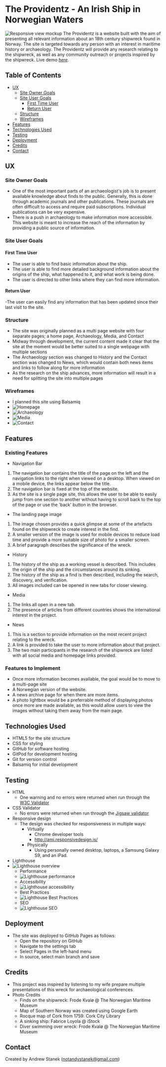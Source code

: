 # The Providentz - An Irish Ship in Norwegian Waters

![Responsive view mockup](/assets/images/responsive_design.png)
The Providentz is a website built with the aim of presenting all relevant information about an 18th century shipwreck found in Norway.  The site is targeted towards any person with an interest in maritime history or archaeology.  The Providentz will provide any research relating to the shipwreck, as well as any community outreach or projects inspired by the shipwreck.
Live demo [_here_](https://notandy82.github.io/first-project-repo/). 

## Table of Contents
* [UX](#ux)
  * [Site Owner Goals](#site-owner-goals)
  * [Site User Goals](#site-user-goals)
    * [First Time User](#first-time-user)
    * [Return User](#return-user)
  * [Structure](#structure)
  * [Wireframes](#wireframes)
* [Features](#features)
* [Technologies Used](#technologies-used)
* [Testing](#testing)
* [Deployment](#deployment)
* [Credits](#credits)
* [Contact](#contact)



## UX
### Site Owner Goals
- One of the most important parts of an archaeologist's job is to present available knowledge about finds to the public.  Generally, this is done through academic journals and other publications.  These journals are often difficult to access and require paid subscriptions.  Individual publications can be very expensive.
- There is a push in archaeology to make information more accessible.  This website is meant to increase the reach of the information by providing a public source of information.
### Site User Goals
#### First Time User
- The user is able to find basic information about the ship.
- The user is able to find more detailed background information about the origins of the ship, what happened to it, and what work is being done.
- The user is directed to other links where they can find more information.
#### Return User
-The user can easily find any information that has been updated since their last visit to the site.
### Structure
- The site was originally planned as a multi page website with four separate pages; a home page, Archaeology, Media, and Contact
- Midway through development, the current content made it clear that the site at the moment would be better suited to a single webpage with multiple sections
- The Archaeology section was changed to History and the Contact section was changed to News, which would contain both news items and links to follow along for more information
- As the research on the ship advances, more information will result in a need for splitting the site into multiple pages
### Wireframes
- I planned this site using Balsamiq
- ![Homepage](/assets/images/balsamiq1.png)
- ![Archaeology](/assets/images/balsamiq2.png)
- ![Media](/assets/images/balsamiq3.png)
- ![Contact](/assets/images/balsamiq4.png)


## Features
### Existing Features
- Navigation Bar
1. The navigation bar contains the title of the page on the left and the navigation links to the right when viewed on a desktop.  When viewed on a mobile device, the links appear below the title.
2. The navigation bar is fixed at the top of the website.
3. As the site is a single page site, this allows the user to be able to easily jump from one section to another without having to scroll back to the top of the page or use the 'back' button in the browser.
- The landing page image
1. The image chosen provides a quick glimpse at some of the artefacts found on the shipwreck to create interest in the find.
2. A smaller version of the image is used for mobile devices to reduce load time and provide a more suitable size of photo for a smaller screen.
3. A brief paragraph describes the significance of the wreck.
- History
1. The history of the ship as a working vessel is described. This includes the origin of the ship and the circumstances around its sinking.
2. The history of the ship as a find is then described, including the search, discovery, and verification.
3. All images included can be opened in new tabs for closer viewing.
- Media
1. The links all open in a new tab.
2. The presence of articles from different countries shows the international interest in the project.
- News
1. This is a section to provide information on the most recent project relating to the wreck.
2. A link is provided to take the user to more information about that project.
3. The two main participants in the research of the shipwreck are listed with all social media and homepage links provided.
### Features to Implement
- Once more information becomes available, the goal would be to move to a multi-page site
- A Norwegian version of the website.
- A news archive page for when there are more items.
- A photo lightbox would be a preferrable method of displaying photos once more are made available, as this would allow users to view the images without taking them away from the main page.


## Technologies Used
- HTML5 for the site structure
- CSS for styling
- GitHub for software hosting
- GitPod for development hosting
- Git for version control
- Balsamiq for initial development


## Testing
- HTML
  - One warning and no errors were returned when run through the [W3C Validator](https://validator.w3.org/nu/?doc=https%3A%2F%2Fnotandy82.github.io%2Ffirst-project-repo%2F)
- CSS Validator
  - No errors were returned when run through the [Jigsaw validator](https://jigsaw.w3.org/css-validator/validator?uri=https%3A%2F%2Fnotandy82.github.io%2Ffirst-project-repo%2F&profile=css3svg&usermedium=all&warning=1&vextwarning=&lang=en)
- Responsive design
  - The design was checked for responsiveness in multiple ways:
    - Virtually
      - Chrome developer tools
      - http://ami.responsivedesign.is/
    - Physically
      - Using personally owned desktop, laptops, a Samsung Galaxy S9, and an iPad.
- Lighthouse 
- ![Lighthouse overview](/assets/images/lighthouse_overview.png)
  - Performance
  - ![Lighthouse performance](/assets/images/lighthouse_performance.png)
  - Accessibility
  - ![Lighthouse accessibility](/assets/images/lighthouse_accessibility.png)
  - Best Practices
  - ![Lighthouse Best Practices](/assets/images/lighthouse_best_practices.png)
  - SEO
  - ![Lighthouse SEO](/assets/images/lighthouse_seo.png)


## Deployment
- The site was deployed to GitHub Pages as follows:
  - Open the repository on GitHub
  - Navigate to the settings tab
  - Select Pages in the left-hand menu
  - In source, select main branch and save


## Credits

- This project was inspired by listening to my wife prepare multiple presentations of this wreck for archaeological conferences
- Photo Credits
  - Finds on the shipwreck: Frode Kvalø @ The Norwegian Maritime Museum
  - Map of Southern Norway was created using Google Earth
  - Rocque map of Cork from 1759: Cork City Library
  - A sinking ship: Fabrice Loyola @ iStock
  - Diver swimming over wreck: Frode Kvalø @ The Norwegian Maritime Museum


## Contact
Created by Andrew Stanek (notandystanek@gmail.com)